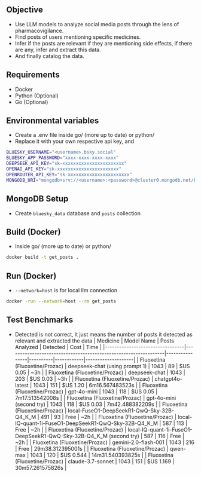 ## Objective
- Use LLM models to analyze social media posts through the lens of pharmacovigilance.
- Find posts of users mentioning specific medicines.
- Infer if the posts are relevant if they are mentioning side effects, if there are any, infer and extract this data.
- And finally catalog the data.

## Requirements
- Docker
- Python (Optional)
- Go (Optional)

## Environmental variables
- Create a .env file inside go/ (more up to date) or python/
- Replace it with your own respective api key, <username> and <password>
```sh
BLUESKY_USERNAME="<username>.bsky.social"
BLUESKY_APP_PASSWORD="xxxx-xxxx-xxxx-xxxx"
DEEPSEEK_API_KEY="sk-xxxxxxxxxxxxxxxxxxxxxxx"
OPENAI_API_KEY="sk-xxxxxxxxxxxxxxxxxxxxxxx"
OPENROUTER_API_KEY="sk-xxxxxxxxxxxxxxxxxxxxxxx"
MONGODB_URI="mongodb+srv://<username>:<password>@cluster0.mongodb.net/bluesky_data?retryWrites=true&w=majority"
```

## MongoDB Setup
- Create `bluesky_data` database and `posts` collection

## Build (Docker)
- Inside go/ (more up to date) or python/
``` sh
docker build -t get_posts .
```

## Run (Docker)
- `--network=host` is for local llm connection
``` sh
docker -run --network=host --rm get_posts
```

## Test Benchmarks
- Detected is not correct, it just means the number of posts it detected as relevant and extracted the data
| Medicine                        | Model Name                                                      | Posts Analyzed | Detected | Cost       | Time               |
|---------------------------------|-----------------------------------------------------------------|----------------|----------|------------|--------------------|
| Fluoxetina (Fluoxetine/Prozac)  | deepseek-chat (using prompt 1)                                  | 1043           | 89       | $US 0.05   | ~3h                |
| Fluoxetina (Fluoxetine/Prozac)  | deepseek-chat                                                   | 1043           | 203      | $US 0.03   | ~3h                |
| Fluoxetina (Fluoxetine/Prozac)  | chatgpt4o-latest                                                | 1043           | 151      | $US 1.20   | 6m16.567483523s    |
| Fluoxetina (Fluoxetine/Prozac)  | gpt-4o-mini                                                     | 1043           | 118      | $US 0.05   | 7m17.513542008s    |
| Fluoxetina (Fluoxetine/Prozac)  | gpt-4o-mini (second try)                                        | 1043           | 118      | $US 0.03   | 7m42.488382209s    |
| Fluoxetina (Fluoxetine/Prozac)  | local-FuseO1-DeepSeekR1-QwQ-Sky-32B-Q4_K_M                      | 491            | 93       | Free       | ~2h                |
| Fluoxetina (Fluoxetine/Prozac)  | local-IQ-quant-1i-FuseO1-DeepSeekR1-QwQ-Sky-32B-Q4_K_M          | 587            | 113      | Free       | ~2h                |
| Fluoxetina (Fluoxetine/Prozac)  | local-IQ-quant-1i-FuseO1-DeepSeekR1-QwQ-Sky-32B-Q4_K_M (second try) | 587       | 116      | Free       | ~2h                |
| Fluoxetina (Fluoxetine/Prozac)  | gemini-2.0-flash-001                                            | 1043           | 216      | Free       | 29m38.312395001s   |
| Fluoxetina (Fluoxetine/Prozac)  | qwen-max                                                        | 1043           | 120      | $US 0.544  | 14m31.540393825s   |
| Fluoxetina (Fluoxetine/Prozac)  | claude-3.7-sonnet                                               | 1043           | 151      | $US 1.169  | 30m57.261575826s   |
